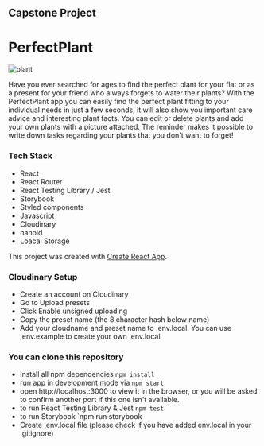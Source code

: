 ## Capstone Project 
# PerfectPlant
![plant](https://user-images.githubusercontent.com/98463150/165517290-ffe0359a-2e96-47f6-9b6d-9bec24d7c5bc.png)

Have you ever searched for ages to find the perfect plant for your flat or as a present for your friend who always forgets to water their plants? With the PerfectPlant app you can easily find the perfect plant fitting to your individual needs in just a few seconds, it will also show you important care advice and interesting plant facts. You can edit or delete plants and add your own plants with a picture attached. The reminder makes it possible to write down tasks regarding your plants that you don't want to forget!

### Tech Stack
- React
- React Router
- React Testing Library / Jest
- Storybook
- Styled components
- Javascript
- Cloudinary
- nanoid
- Loacal Storage

This project was created with [Create React App](https://create-react-app.dev/docs/getting-started/).

### Cloudinary Setup

- Create an account on Cloudinary
- Go to Upload presets
- Click Enable unsigned uploading
- Copy the preset name (the 8 character hash below name)
- Add your cloudname and preset name to .env.local. You can use .env.example to create your own .env.local

### You can clone this repository
- install all npm dependencies `npm install`
- run app in development mode via `npm start`
- open http://localhost:3000 to view it in the browser, or you will be asked to confirm another port if this one isn't available.
- to run React Testing Library & Jest `npm test`
- to run Storybook `npm run storybook
- Create .env.local file (please check if you have added env.local in your .gitignore)

